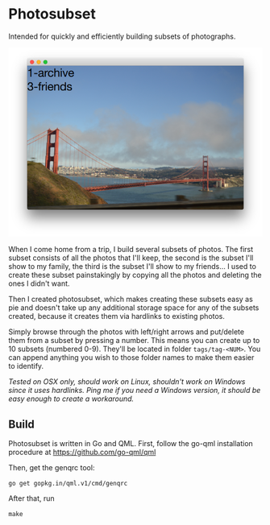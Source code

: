 Photosubset
===========

Intended for quickly and efficiently building subsets of photographs.

![Screenshot](screenshot.png?raw=true)

When I come home from a trip, I build several subsets of photos. The first subset consists of all the photos that I'll keep, the second is the subset I'll show to my family, the third is the subset I'll show to my friends... I used to create these subset painstakingly by copying all the photos and deleting the ones I didn't want.

Then I created photosubset, which makes creating these subsets easy as pie and doesn't take up any additional storage space for any of the subsets created, because it creates them via hardlinks to existing photos.

Simply browse through the photos with left/right arrows and put/delete them from a subset by pressing a number. This means you can create up to 10 subsets (numbered 0-9). They'll be located in folder `tags/tag-<NUM>`. You can append anything you wish to those folder names to make them easier to identify.

*Tested on OSX only, should work on Linux, shouldn't work on Windows since it uses hardlinks. Ping me if you need a Windows version, it should be easy enough to create a workaround.*

Build
-----

Photosubset is written in Go and QML.
First, follow the go-qml installation procedure at https://github.com/go-qml/qml

Then, get the genqrc tool:

    go get gopkg.in/qml.v1/cmd/genqrc

After that, run

    make


